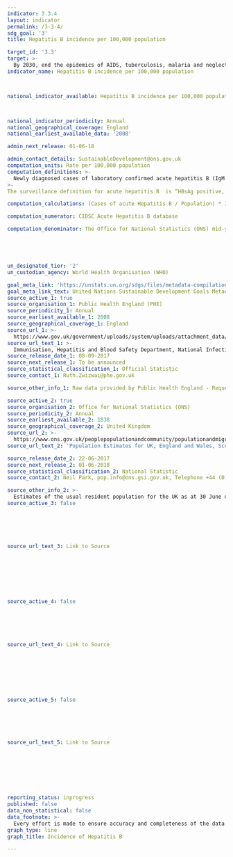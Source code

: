 ```yaml
---
indicator: 3.3.4
layout: indicator
permalink: /3-3-4/
sdg_goal: '3'
title: Hepatitis B incidence per 100,000 population

target_id: '3.3'
target: >-
  By 2030, end the epidemics of AIDS, tuberculosis, malaria and neglected tropical diseases and combat hepatitis, water-borne diseases and other communicable diseases
indicator_name: Hepatitis B incidence per 100,000 population



national_indicator_available: Hepatitis B incidence per 100,000 population



national_indicator_periodicity: Annual
national_geographical_coverage: England
national_earliest_available_data: '2008'

admin_next_release: 01-06-18

admin_contact_details: SustainableDevelopment@ons.gov.uk
computation_units: Rate per 100,000 population
computation_definitions: >-
  Newly diagnosed cases of laboratory confirmed acute hepatitis B (IgM positive). Data was extracted using "date entered" on cases from Health Protection teams data or "sample date" for cases from laboratory reports.
>-
The surveillance definition for acute hepatitis B  is “HBsAg positive, anti-HBc IgM positive and abnormal liver function tests with a pattern consistent with acute viral hepatitis.”

computation_calculations: (Cases of acute Hepatitis B / Population) * 100,000

computation_numerator: CIDSC Acute Hepatitis B database

computation_denominator: The Office for National Statistics (ONS) mid-year population estimates





un_designated_tier: '2'
un_custodian_agency: World Health Organisation (WHO)

goal_meta_link: 'https://unstats.un.org/sdgs/files/metadata-compilation/Metadata-Goal-3.pdf'
goal_meta_link_text: United Nations Sustainable Development Goals Metadata (PDF 866 KB)
source_active_1: true
source_organisation_1: Public Health England (PHE)
source_periodicity_1: Annual
source_earliest_available_1: 2008
source_geographical_coverage_1: England
source_url_1: >-
  https://www.gov.uk/government/uploads/system/uploads/attachment_data/file/643558/hpr3117_hepB_ann.pdf 
source_url_text_1: >-
  Immunisation, Hepatitis and Blood Safety Department, National Infection Service, Centre for Infectious Disease Surveillance and Control, Public Health England. Acute Hepatitis B dataset, compiled from laboratory and Health Protection Team reports
source_release_date_1: 08-09-2017
source_next_release_1: To be announced
source_statistical_classification_1: Official Statistic
source_contact_1: Ruth.Zwizwai@phe.gov.uk

source_other_info_1: Raw data provided by Public Health England - Requested from source report'

source_active_2: true
source_organisation_2: Office for National Statistics (ONS)
source_periodicity_2: Annual
source_earliest_available_2: 1838
source_geographical_coverage_2: United Kingdom
source_url_2: >-
  https://www.ons.gov.uk/peoplepopulationandcommunity/populationandmigration/populationestimates/datasets/populationestimatesforukenglandandwalesscotlandandnorthernireland
source_url_text_2: 'Population Estimates for UK, England and Wales, Scotland and Northern Ireland'

source_release_date_2: 22-06-2017
source_next_release_2: 01-06-2018
source_statistical_classification_2: National Statistic
source_contact_2: Neil Park, pop.info@ons.gsi.gov.uk, Telephone +44 (0)1329 444661

source_other_info_2: >-
  Estimates of the usual resident population for the UK as at 30 June of the reference year. Provided by administrative area, single year of age and sex
source_active_3: false






source_url_text_3: Link to Source








source_active_4: false






source_url_text_4: Link to Source








source_active_5: false






source_url_text_5: Link to Source








reporting_status: inprogress
published: false
data_non_statistical: false
data_footnote: >-
  Every effort is made to ensure accuracy and completeness of the data. At a national level, data are ‘de-duplicated’ to prevent double counting of the same individual.
graph_type: line
graph_title: Incidence of Hepatitis B

---
```

